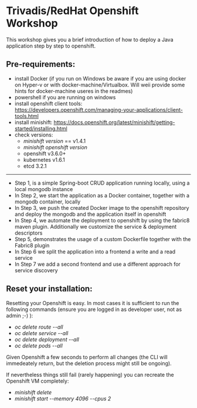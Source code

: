 # Trivadis/RedHat Openshift Workshop

This workshop gives you a brief introduction of how to deploy a Java application step by step to openshift.  

## Pre-requirements:
- install Docker (if you run on Windows be aware if you are using docker on Hyper-v or with docker-machine/Virtualbox. Will weii provide some hints for docker-machine useres in the readmes) 
- powershell if you are running on windows
- install openshift client tools: https://developers.openshift.com/managing-your-applications/client-tools.html
- install minishift: https://docs.openshift.org/latest/minishift/getting-started/installing.html
- check versions: 
  - *minishift version* == v1.4.1
  - *minishift openshift version*
  - openshift v3.6.0+
  - kubernetes v1.6.1
  - etcd 3.2.1
    
-------------------------------

- Step 1, is a simple Spring-boot CRUD application running locally, using a local mongodb instance
- In Step 2, we start the application as a Docker container, together with a mongodb container, locally
- In Step 3, we push the created Docker image to the openshift repository and deploy the mongodb and the application itself in openshift
- In Step 4, we automate the deployment to openshift by using the fabric8 maven plugin. Additionally we customize the service & deployment descriptors
- Step 5, demonstrates the usage of a custom Dockerfile together with the Fabric8 plugin
- In Step 6 we split the application into a frontend a write and a read service
- In Step 7 we add a second frontend and use a different approach for service discovery

## Reset your installation:

Resetting your Openshift is easy. In most cases it is sufficient to run the following commands (ensure you are logged in as developer user, not as admin ;-) ):
- *oc delete route --all*
- *oc delete service --all*
- *oc delete deployment --all*
- *oc delete pods --all*

Given Openshift a few seconds to perform all changes (the CLI will immedeately return, but the deletion process might still be ongoing).

If nevertheless things still fail (rarely happening) you can recreate the Openshift VM completely:

- *minishift delete*
- *minishift start --memory 4096 --cpus 2*
